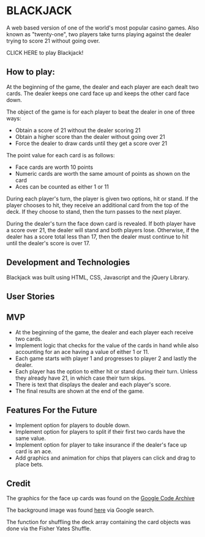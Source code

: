 # **BLACKJACK**
A web based version of one of the world's most popular casino games. Also known as "twenty-one", two players take turns playing against the dealer trying to score 21 without going over.

CLICK HERE to play Blackjack!

## How to play:
At the beginning of the game, the dealer and each player are each dealt two cards. The dealer keeps one card face up and keeps the other card face down. 

The object of the game is for each player to beat the dealer in one of three ways:

* Obtain a score of 21 without the dealer scoring 21
* Obtain a higher score than the dealer without going over 21
* Force the dealer to draw cards until they get a score over 21

The point value for each card is as follows:

* Face cards are worth 10 points
* Numeric cards are worth the same amount of points as shown on the card
* Aces can be counted as either 1 or 11

During each player's turn, the player is given two options, hit or stand. If the player chooses to hit, they receive an additional card from the top of the deck. If they choose to stand, then the turn passes to the next player. 

During the dealer's turn the face down card is revealed. If both player have a score over 21, the dealer will stand and both players lose. Otherwise, if the dealer has a score total less than 17, then the dealer must continue to hit until the dealer's score is over 17. 


## Development and Technologies
Blackjack was built using HTML, CSS, Javascript and the jQuery Library. 

## User Stories

## MVP
* At the beginning of the game, the dealer and each player each receive two cards. 
* Implement logic that checks for the value of the cards in hand while also accounting for an ace having a value of either 1 or 11. 
* Each game starts with player 1 and progresses to player 2 and lastly the dealer. 
* Each player has the option to either hit or stand during their turn. Unless they already have 21, in which case their turn skips. 
* There is text that displays the dealer and each player's score.
* The final results are shown at the end of the game. 

## Features For the Future 
* Implement option for players to double down.
* Implement option for players to split if their first two cards have the same value. 
* Implement option for player to take insurance if the dealer's face up card is an ace. 
* Add graphics and animation for chips that players can click and drag to place bets.

## Credit
The graphics for the face up cards was found on the <a href="https://code.google.com/archive/p/vector-playing-cards/">Google Code Archive</a>

The background image was found <a href="https://mxg.cdnbf.net/mexchangeblackjack/turbo/assets/gameView/tableBackground.png">here</a> via Google search.

The function for shuffling the deck array containing the card objects was done via the Fisher Yates Shuffle.

